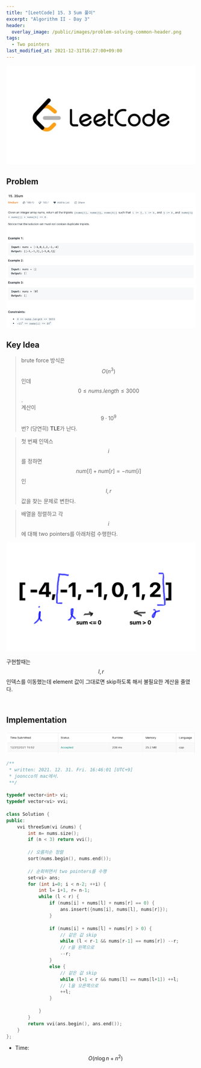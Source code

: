 ```yaml
---
title: "[LeetCode] 15. 3 Sum 풀이"
excerpt: "Algorithm II - Day 3"
header:
  overlay_image: /public/images/problem-solving-common-header.png
tags:
  - Two pointers
last_modified_at: 2021-12-31T16:27:00+09:00
---
```

<a href="https://leetcode.com/">
    <img src="/public/images/leetcode-logo.jpeg"/>
</a>

## Problem
<a href="https://leetcode.com/problems/3sum/">
    <img src="/public/images/leetcode-15.png"/>
</a>

<br/>

## Key Idea

> brute force 방식은 $$O(n^3)$$인데 $$0 \le nums.length \le 3000$$.  
계산이 $$9 \cdot 10^9$$번? (당연히) **TLE**가 난다.

> 첫 번째 인덱스 $$i$$ 를 정하면 $$num[l] + num[r] = -num[i]$$인 $$l, r$$ 값을 찾는 문제로 변한다.

> 배열을 정렬하고 각 $$i$$에 대해 two pointers를 아래처럼 수행한다.

<img src="/public/images/leetcode-15-figure-1.png"/>

구현할때는 $$l, r$$ 인덱스를 이동했는데 element 값이 그대로면 skip하도록 해서 불필요한 계산을 줄였다.

<br/>

## Implementation
<img src="/public/images/leetcode-15-result.png"/>

```cpp
/**
 * written: 2021. 12. 31. Fri. 16:46:01 [UTC+9]
 * jooncco의 mac에서.
 **/

typedef vector<int> vi;
typedef vector<vi> vvi;

class Solution {
public:
    vvi threeSum(vi &nums) {
        int n= nums.size();
        if (n < 3) return vvi();
        
        // 오름차순 정렬
        sort(nums.begin(), nums.end());
        
        // 순회하면서 two pointers를 수행
        set<vi> ans;
        for (int i=0; i < n-2; ++i) {
            int l= i+1, r= n-1;
            while (l < r) {
                if (nums[i] + nums[l] + nums[r] == 0) {
                    ans.insert({nums[i], nums[l], nums[r]});
                }

                if (nums[i] + nums[l] + nums[r] > 0) {
                    // 같은 값 skip
                    while (l < r-1 && nums[r-1] == nums[r]) --r;
                    // r을 왼쪽으로
                    --r;
                }
                else {
                    // 같은 값 skip
                    while (l+1 < r && nums[l] == nums[l+1]) ++l;
                    // l을 오른쪽으로
                    ++l;
                }
                
            }
        }
        return vvi(ans.begin(), ans.end());
    }
};

```

- Time: $$O(n{\log}n + n^2)$$